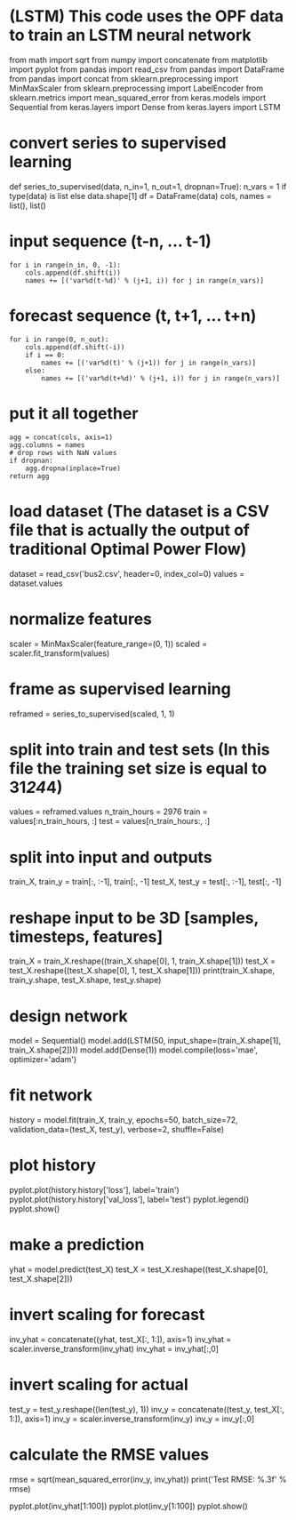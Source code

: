# (LSTM) This code uses the OPF data to train an LSTM neural network 
from math import sqrt
from numpy import concatenate
from matplotlib import pyplot
from pandas import read_csv
from pandas import DataFrame
from pandas import concat
from sklearn.preprocessing import MinMaxScaler
from sklearn.preprocessing import LabelEncoder
from sklearn.metrics import mean_squared_error
from keras.models import Sequential
from keras.layers import Dense
from keras.layers import LSTM
 
# convert series to supervised learning
def series_to_supervised(data, n_in=1, n_out=1, dropnan=True):
	n_vars = 1 if type(data) is list else data.shape[1]
	df = DataFrame(data)
	cols, names = list(), list()
# input sequence (t-n, ... t-1)
	for i in range(n_in, 0, -1):
		cols.append(df.shift(i))
		names += [('var%d(t-%d)' % (j+1, i)) for j in range(n_vars)]
# forecast sequence (t, t+1, ... t+n)
	for i in range(0, n_out):
		cols.append(df.shift(-i))
		if i == 0:
			names += [('var%d(t)' % (j+1)) for j in range(n_vars)]
		else:
			names += [('var%d(t+%d)' % (j+1, i)) for j in range(n_vars)]
# put it all together
	agg = concat(cols, axis=1)
	agg.columns = names
	# drop rows with NaN values
	if dropnan:
		agg.dropna(inplace=True)
	return agg
 
# load dataset (The dataset is a CSV file that is actually the output of traditional Optimal Power Flow)
dataset = read_csv('bus2.csv', header=0, index_col=0)
values = dataset.values

# normalize features
scaler = MinMaxScaler(feature_range=(0, 1))
scaled = scaler.fit_transform(values)

# frame as supervised learning
reframed = series_to_supervised(scaled, 1, 1)
 
# split into train and test sets (In this file the training set size is equal to 31*24*4)
values = reframed.values
n_train_hours = 2976
train = values[:n_train_hours, :]
test = values[n_train_hours:, :]

# split into input and outputs
train_X, train_y = train[:, :-1], train[:, -1]
test_X, test_y = test[:, :-1], test[:, -1]

# reshape input to be 3D [samples, timesteps, features]
train_X = train_X.reshape((train_X.shape[0], 1, train_X.shape[1]))
test_X = test_X.reshape((test_X.shape[0], 1, test_X.shape[1]))
print(train_X.shape, train_y.shape, test_X.shape, test_y.shape)
 
# design network
model = Sequential()
model.add(LSTM(50, input_shape=(train_X.shape[1], train_X.shape[2])))
model.add(Dense(1))
model.compile(loss='mae', optimizer='adam')

# fit network
history = model.fit(train_X, train_y, epochs=50, batch_size=72, validation_data=(test_X, test_y), verbose=2, shuffle=False)

# plot history
pyplot.plot(history.history['loss'], label='train')
pyplot.plot(history.history['val_loss'], label='test')
pyplot.legend()
pyplot.show()
 
# make a prediction
yhat = model.predict(test_X)
test_X = test_X.reshape((test_X.shape[0], test_X.shape[2]))

# invert scaling for forecast
inv_yhat = concatenate((yhat, test_X[:, 1:]), axis=1)
inv_yhat = scaler.inverse_transform(inv_yhat)
inv_yhat = inv_yhat[:,0]

# invert scaling for actual
test_y = test_y.reshape((len(test_y), 1))
inv_y = concatenate((test_y, test_X[:, 1:]), axis=1)
inv_y = scaler.inverse_transform(inv_y)
inv_y = inv_y[:,0]

# calculate the RMSE values
rmse = sqrt(mean_squared_error(inv_y, inv_yhat))
print('Test RMSE: %.3f' % rmse)


pyplot.plot(inv_yhat[1:100])
pyplot.plot(inv_y[1:100])
pyplot.show()


